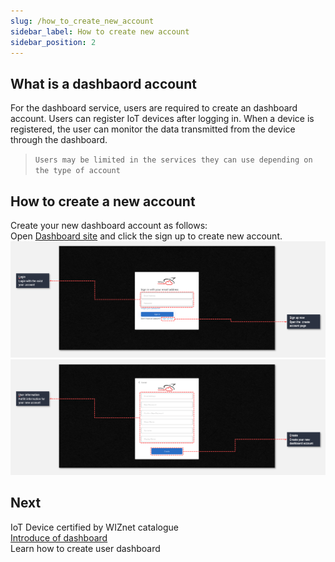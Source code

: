 ```yaml
---
slug: /how_to_create_new_account
sidebar_label: How to create new account
sidebar_position: 2
---
```


## What is a dashbaord account
For the dashboard service, users are required to create an dashboard account. Users can register IoT devices after logging in. When a device is registered, the user can monitor the data transmitted from the device through the dashboard.

> `Users may be limited in the services they can use depending on the type of account`

## How to create a new account
Create your new dashboard account as follows:
<br>
Open [Dashboard site](https://dashboard.wizcloud.io) and click the sign up to create new account.
<br>
![](../../static/img/dashboard/create_new_account_1.png)
<br>
![](../../static/img/dashboard/create_new_account_2.png)


## Next
IoT Device certified by WIZnet catalogue
<br>
[Introduce of dashboard]()
<br>
Learn how to create user dashboard
